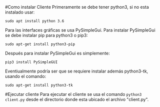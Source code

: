 #Como instalar Cliente
Primeramente se debe tener python3, si no esta instalado usar:

    sudo apt install python 3.6

Para las interfaces gráficas se usa PySimpleGui. Para instalar PySimpleGui se debe instalar pip para python3 o pip3:

    sudo apt-get install python3-pip
    
Después para instalar PySimpleGui es simplemente:

    pip3 install PySimpleGUI


Eventiualmente podría ser que se requiere instalar además python3-tk, usando el comando:

    sudo apt-get install python3-tk


#Ejecutar cliente
Para ejecutar el cliente se usa el comando `python3 client.py` desde el directorio donde esta ubicado el archivo "client.py".
